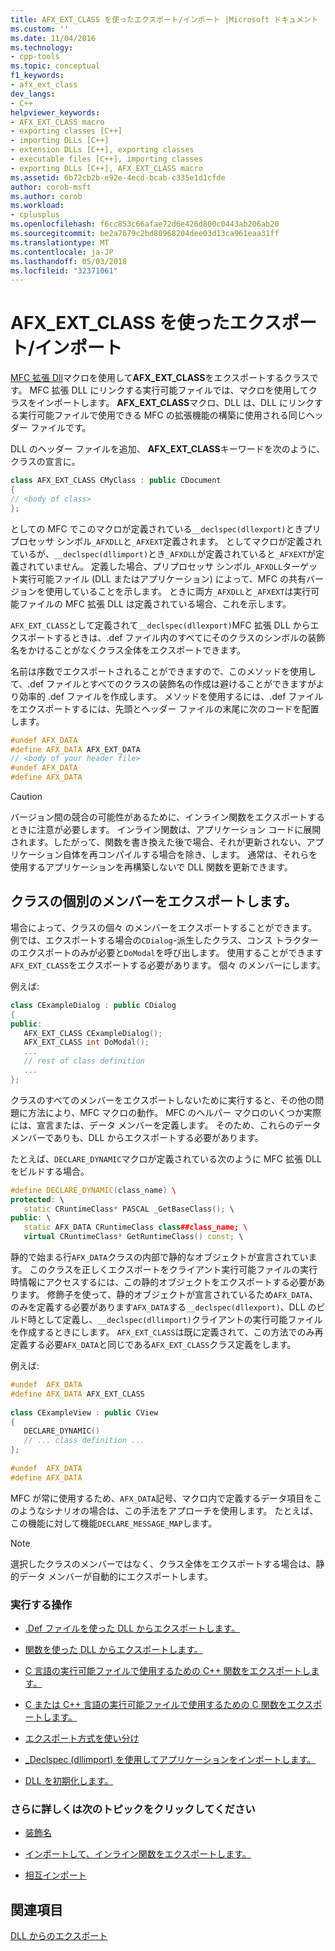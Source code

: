 ```yaml
---
title: AFX_EXT_CLASS を使ったエクスポート/インポート |Microsoft ドキュメント
ms.custom: ''
ms.date: 11/04/2016
ms.technology:
- cpp-tools
ms.topic: conceptual
f1_keywords:
- afx_ext_class
dev_langs:
- C++
helpviewer_keywords:
- AFX_EXT_CLASS macro
- exporting classes [C++]
- importing DLLs [C++]
- extension DLLs [C++], exporting classes
- executable files [C++], importing classes
- exporting DLLs [C++], AFX_EXT_CLASS macro
ms.assetid: 6b72cb2b-e92e-4ecd-bcab-c335e1d1cfde
author: corob-msft
ms.author: corob
ms.workload:
- cplusplus
ms.openlocfilehash: f6cc853c66afae72d6e426d800c0443ab206ab20
ms.sourcegitcommit: be2a7679c2bd80968204dee03d13ca961eaa31ff
ms.translationtype: MT
ms.contentlocale: ja-JP
ms.lasthandoff: 05/03/2018
ms.locfileid: "32371061"
---
```

# <a name="exporting-and-importing-using-afxextclass"></a>AFX_EXT_CLASS を使ったエクスポート/インポート  
  
[MFC 拡張 Dll](../build/extension-dlls-overview.md)マクロを使用して**AFX_EXT_CLASS**をエクスポートするクラスです。 MFC 拡張 DLL にリンクする実行可能ファイルでは、マクロを使用してクラスをインポートします。 **AFX_EXT_CLASS**マクロ、DLL は、DLL にリンクする実行可能ファイルで使用できる MFC の拡張機能の構築に使用される同じヘッダー ファイルです。  
  
 DLL のヘッダー ファイルを追加、 **AFX_EXT_CLASS**キーワードを次のように、クラスの宣言に。  
  
```cpp  
class AFX_EXT_CLASS CMyClass : public CDocument  
{  
// <body of class>  
};  
```  
  
としての MFC でこのマクロが定義されている`__declspec(dllexport)`ときプリプロセッサ シンボル`_AFXDLL`と`_AFXEXT`定義されます。 としてマクロが定義されているが、`__declspec(dllimport)`とき`_AFXDLL`が定義されていると`_AFXEXT`が定義されていません。 定義した場合、プリプロセッサ シンボル`_AFXDLL`ターゲット実行可能ファイル (DLL またはアプリケーション) によって、MFC の共有バージョンを使用していることを示します。 ときに両方`_AFXDLL`と`_AFXEXT`は実行可能ファイルの MFC 拡張 DLL は定義されている場合、これを示します。  
  
`AFX_EXT_CLASS`として定義されて`__declspec(dllexport)`MFC 拡張 DLL からエクスポートするときは、.def ファイル内のすべてにそのクラスのシンボルの装飾名をかけることがなくクラス全体をエクスポートできます。  
  
名前は序数でエクスポートされることができますので、このメソッドを使用して、.def ファイルとすべてのクラスの装飾名の作成は避けることができますがより効率的 .def ファイルを作成します。 メソッドを使用するには、.def ファイルをエクスポートするには、先頭とヘッダー ファイルの末尾に次のコードを配置します。  
  
```cpp  
#undef AFX_DATA  
#define AFX_DATA AFX_EXT_DATA  
// <body of your header file>  
#undef AFX_DATA  
#define AFX_DATA  
```  
  
> [!CAUTION]
>  バージョン間の競合の可能性があるために、インライン関数をエクスポートするときに注意が必要します。 インライン関数は、アプリケーション コードに展開されます。したがって、関数を書き換えた後で場合、それが更新されない、アプリケーション自体を再コンパイルする場合を除き、します。 通常は、それらを使用するアプリケーションを再構築しないで DLL 関数を更新できます。  
  
## <a name="exporting-individual-members-in-a-class"></a>クラスの個別のメンバーをエクスポートします。  
  
場合によって、クラスの個々 のメンバーをエクスポートすることができます。 例では、エクスポートする場合の`CDialog`-派生したクラス、コンス トラクターのエクスポートのみが必要と`DoModal`を呼び出します。 使用することができます`AFX_EXT_CLASS`をエクスポートする必要があります。 個々 のメンバーにします。  
  
例えば:  
  
```cpp  
class CExampleDialog : public CDialog  
{  
public:  
   AFX_EXT_CLASS CExampleDialog();  
   AFX_EXT_CLASS int DoModal();  
   ...  
   // rest of class definition  
   ...  
};  
```  
  
クラスのすべてのメンバーをエクスポートしないために実行すると、その他の問題に方法により、MFC マクロの動作。 MFC のヘルパー マクロのいくつか実際には、宣言または、データ メンバーを定義します。 そのため、これらのデータ メンバーでありも、DLL からエクスポートする必要があります。  
  
たとえば、`DECLARE_DYNAMIC`マクロが定義されている次のように MFC 拡張 DLL をビルドする場合。  
  
```cpp  
#define DECLARE_DYNAMIC(class_name) \  
protected: \  
   static CRuntimeClass* PASCAL _GetBaseClass(); \  
public: \  
   static AFX_DATA CRuntimeClass class##class_name; \  
   virtual CRuntimeClass* GetRuntimeClass() const; \  
```  
  
静的で始まる行`AFX_DATA`クラスの内部で静的なオブジェクトが宣言されています。 このクラスを正しくエクスポートをクライアント実行可能ファイルの実行時情報にアクセスするには、この静的オブジェクトをエクスポートする必要があります。 修飾子を使って、静的オブジェクトが宣言されているため`AFX_DATA`、のみを定義する必要があります`AFX_DATA`する`__declspec(dllexport)`、DLL のビルド時として定義し、`__declspec(dllimport)`クライアントの実行可能ファイルを作成するときにします。 `AFX_EXT_CLASS`は既に定義されて、この方法でのみ再定義する必要`AFX_DATA`と同じである`AFX_EXT_CLASS`クラス定義をします。  
  
例えば:  
  
```cpp  
#undef  AFX_DATA  
#define AFX_DATA AFX_EXT_CLASS  
  
class CExampleView : public CView  
{  
   DECLARE_DYNAMIC()  
   // ... class definition ...  
};  
  
#undef  AFX_DATA  
#define AFX_DATA  
```  
  
MFC が常に使用するため、`AFX_DATA`記号、マクロ内で定義するデータ項目をこのようなシナリオの場合は、この手法をアプローチを使用します。 たとえば、この機能に対して機能`DECLARE_MESSAGE_MAP`します。  
  
> [!NOTE]
>  選択したクラスのメンバーではなく、クラス全体をエクスポートする場合は、静的データ メンバーが自動的にエクスポートします。  
  
### <a name="what-do-you-want-to-do"></a>実行する操作  
  
-   [.Def ファイルを使った DLL からエクスポートします。](../build/exporting-from-a-dll-using-def-files.md)  
  
-   [関数を使った DLL からエクスポートします。](../build/exporting-from-a-dll-using-declspec-dllexport.md)  
  
-   [C 言語の実行可能ファイルで使用するための C++ 関数をエクスポートします。](../build/exporting-cpp-functions-for-use-in-c-language-executables.md)  
  
-   [C または C++ 言語の実行可能ファイルで使用するための C 関数をエクスポートします。](../build/exporting-c-functions-for-use-in-c-or-cpp-language-executables.md)  
  
-   [エクスポート方式を使い分け](../build/determining-which-exporting-method-to-use.md)  
  
-   [_Declspec (dllimport) を使用してアプリケーションをインポートします。](../build/importing-into-an-application-using-declspec-dllimport.md)  
  
-   [DLL を初期化します。](../build/run-time-library-behavior.md#initializing-a-dll)  
  
### <a name="what-do-you-want-to-know-more-about"></a>さらに詳しくは次のトピックをクリックしてください  
  
-   [装飾名](../build/reference/decorated-names.md)  
  
-   [インポートして、インライン関数をエクスポートします。](../build/importing-and-exporting-inline-functions.md)  
  
-   [相互インポート](../build/mutual-imports.md)  
  
## <a name="see-also"></a>関連項目  
 [DLL からのエクスポート](../build/exporting-from-a-dll.md)